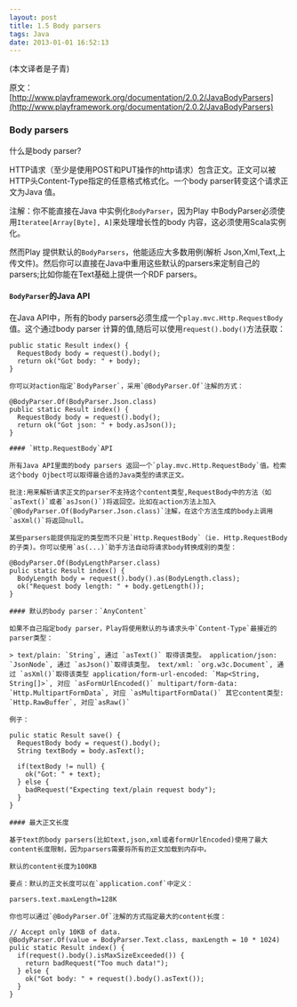 ```yaml
---
layout: post
title: 1.5 Body parsers
tags: Java
date: 2013-01-01 16:52:13
---
```


(本文译者是子青)

原文：[http://www.playframework.org/documentation/2.0.2/JavaBodyParsers](http://www.playframework.org/documentation/2.0.2/JavaBodyParsers)

### Body parsers

什么是body parser?

HTTP请求（至少是使用POST和PUT操作的http请求）包含正文。正文可以被HTTP头Content-Type指定的任意格式格式化。一个body parser转变这个请求正文为Java 值。

注解：你不能直接在Java 中实例化`BodyParser`，因为Play 中BodyParser必须使用`Iteratee[Array[Byte], A]`来处理增长性的body 内容，这必须使用Scala实例化。

然而Play 提供默认的`BodyParsers`，他能适应大多数用例(解析 Json,Xml,Text,上传文件)。然后你可以直接在Java中重用这些默认的parsers来定制自己的parsers;比如你能在Text基础上提供一个RDF parsers。

#### `BodyParser`的Java API

在Java API中，所有的body parsers必须生成一个`play.mvc.Http.RequestBody`值。这个通过body parser 计算的值,随后可以使用`request().body()`方法获取：

    public static Result index() {
      RequestBody body = request().body();
      return ok("Got body: " + body);
    }

    你可以对action指定`BodyParser`，采用`@BodyParser.Of`注解的方式：

    @BodyParser.Of(BodyParser.Json.class)
    public static Result index() {
      RequestBody body = request().body();
      return ok("Got json: " + body.asJson());
    }

    #### `Http.RequestBody`API

    所有Java API里面的body parsers 返回一个`play.mvc.Http.RequestBody`值。检索这个body Ojbect可以取得最合适的Java类型的请求正文。

    批注:用来解析请求正文的parser不支持这个content类型,RequestBody中的方法（如`asText()`或者`asJson()`)将返回空。比如在action方法上加入`@BodyParser.Of(BodyParser.Json.class)`注解，在这个方法生成的body上调用`asXml()`将返回null。

    某些parsers能提供指定的类型而不只是`Http.RequestBody`（ie. Http.RequestBody的子类)。你可以使用`as(...)`助手方法自动将请求body转换成别的类型：

    @BodyParser.Of(BodyLengthParser.class)
    pulic static Result index() {
      BodyLength body = request().body().as(BodyLength.class);
      ok("Request body length: " + body.getLength());
    }

    #### 默认的body parser：`AnyContent`

    如果不自己指定body parser，Play将使用默认的与请求头中`Content-Type`最接近的parser类型：

    > text/plain: `String`, 通过 `asText()` 取得该类型。 application/json: `JsonNode`, 通过 `asJson()`取得该类型。 text/xml: `org.w3c.Document`, 通过 `asXml()`取得该类型 application/form-url-encoded: `Map<String, String[]>`, 对应 `asFormUrlEncoded()` multipart/form-data: `Http.MultipartFormData`, 对应 `asMultipartFormData()` 其它content类型: `Http.RawBuffer`, 对应`asRaw()`

    例子：

    pulic static Result save() {
      RequestBody body = request().body();
      String textBody = body.asText();

      if(textBody != null) {
        ok("Got: " + text);
      } else {
        badRequest("Expecting text/plain request body");
      }
    }

    #### 最大正文长度

    基于text的body parsers(比如text,json,xml或者formUrlEncoded)使用了最大content长度限制，因为parsers需要将所有的正文加载到内存中。

    默认的content长度为100KB

    要点：默认的正文长度可以在`application.conf`中定义：

    parsers.text.maxLength=128K

    你也可以通过`@BodyParser.Of`注解的方式指定最大的content长度：

    // Accept only 10KB of data.
    @BodyParser.Of(value = BodyParser.Text.class, maxLength = 10 * 1024)
    pulic static Result index() {
      if(request().body().isMaxSizeExceeded()) {
        return badRequest("Too much data!");
      } else {
        ok("Got body: " + request().body().asText()); 
      }
    }
